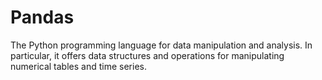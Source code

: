 # Pandas
The Python programming language for data manipulation and analysis. In particular, it offers data structures and operations for manipulating numerical tables and time series.
